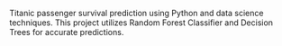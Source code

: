 Titanic passenger survival prediction using Python and data science techniques. This project utilizes Random Forest Classifier and Decision Trees for accurate predictions.
